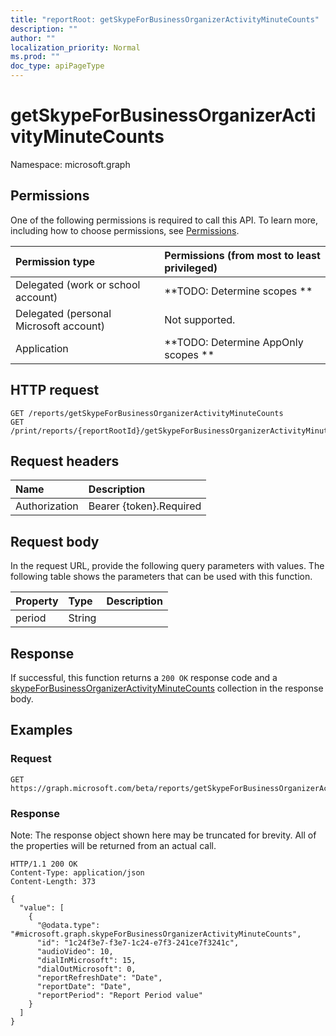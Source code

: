 ```yaml
---
title: "reportRoot: getSkypeForBusinessOrganizerActivityMinuteCounts"
description: ""
author: ""
localization_priority: Normal
ms.prod: ""
doc_type: apiPageType
---
```


# getSkypeForBusinessOrganizerActivityMinuteCounts

Namespace: microsoft.graph



## Permissions
One of the following permissions is required to call this API. To learn more, including how to choose permissions, see [Permissions](/concepts/permissions-reference.md).

|Permission type|Permissions (from most to least privileged)|
|:---|:---|
|Delegated (work or school account)|**TODO: Determine scopes **|
|Delegated (personal Microsoft account)|Not supported.|
|Application|**TODO: Determine AppOnly scopes **|

## HTTP request
<!-- {
  "blockType": "ignored"
}
-->
``` http
GET /reports/getSkypeForBusinessOrganizerActivityMinuteCounts
GET /print/reports/{reportRootId}/getSkypeForBusinessOrganizerActivityMinuteCounts
```

## Request headers
|Name|Description|
|:---|:---|
|Authorization|Bearer {token}.Required|

## Request body
In the request URL, provide the following query parameters with values.
The following table shows the parameters that can be used with this function.

|Property|Type|Description|
|:---|:---|:---|
|period|String||



## Response
If successful, this function returns a `200 OK` response code and a [skypeForBusinessOrganizerActivityMinuteCounts](../resources/skypeforbusinessorganizeractivityminutecounts.md) collection in the response body.

## Examples

### Request
<!-- {
  "blockType": "request",
  "name": "reportroot_getskypeforbusinessorganizeractivityminutecounts"
}
-->
``` http
GET https://graph.microsoft.com/beta/reports/getSkypeForBusinessOrganizerActivityMinuteCounts(period='parameterValue')
```

### Response
Note: The response object shown here may be truncated for brevity. All of the properties will be returned from an actual call.
<!-- {
  "blockType": "response",
  "truncated": true,
  "@odata.type": "collection(microsoft.graph.skypeforbusinessorganizeractivityminutecounts)"
}
-->
``` http
HTTP/1.1 200 OK
Content-Type: application/json
Content-Length: 373

{
  "value": [
    {
      "@odata.type": "#microsoft.graph.skypeForBusinessOrganizerActivityMinuteCounts",
      "id": "1c24f3e7-f3e7-1c24-e7f3-241ce7f3241c",
      "audioVideo": 10,
      "dialInMicrosoft": 15,
      "dialOutMicrosoft": 0,
      "reportRefreshDate": "Date",
      "reportDate": "Date",
      "reportPeriod": "Report Period value"
    }
  ]
}
```

